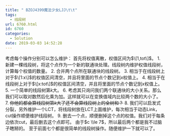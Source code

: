 ```yaml
---
title: " BZOJ4399魔法少女LJJ\t\t"
tags:
  - 线段树
url: 6760.html
id: 6760
categories:
  - Solution
date: 2019-03-03 14:52:28
---
```


考虑每个操作分别可以怎么维护： 首先将权值离散，权值区间为$\[1,tot\]$。 1. 新建一棵线段树，将这个点作为一个新的联通块处理。线段树内维护权值线段树，计算每个权值的数量。 2. 合并两个点所在联通块的线段树。 3. 相当于在线段树上对于$\[1:x\]$的权值区间清空，并且将里面的节点个数记到$x$权值上。 4. 相当于在线段树上对于$\[x:tot\]$的权值区间清空，并且将里面的节点个数记到$x$权值上。 5. 一个简单的线段树第$k$大。 6. 考虑其只询问我们两个联通块的大小关系。那么我们可以取对数然后化乘为加。这样就可以在变换值域内比较两个数的大小了。 7. <del>你他妈都会算线段树第$k$大了还不会算线段树上的全树和？</del> 8. 我们可以启发式分裂，另外维护一个LCT，将线段树放在LCT上面维护，每次相当于动态Link，cut操作顺便维护线段树。 9. 删去一个点，顺便删掉这个点的权值。我们对于每条边依次cut，最后删去这个点即可。 由于$c \\le 7$，所以最后两个都是我不过脑子瞎掰的。 至于前面七个都是很简单的线段树操作。随便维护一下就可以了。